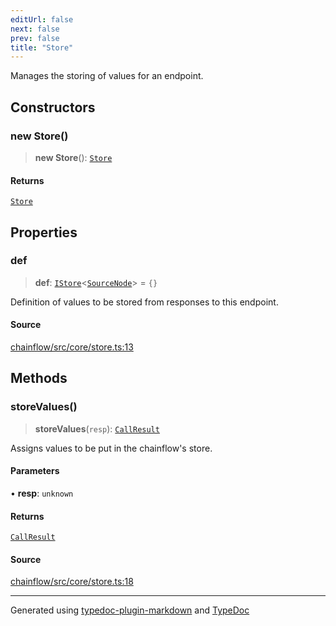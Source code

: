 ```yaml
---
editUrl: false
next: false
prev: false
title: "Store"
---
```


Manages the storing of values for an endpoint.

## Constructors

### new Store()

> **new Store**(): [`Store`](/api/core/store/classes/store/)

#### Returns

[`Store`](/api/core/store/classes/store/)

## Properties

### def

> **def**: [`IStore`](/api/core/store/interfaces/istore/)\<[`SourceNode`](/api/core/sourcenode/interfaces/sourcenode/)\> = `{}`

Definition of values to be stored from responses to this endpoint.

#### Source

[chainflow/src/core/store.ts:13](https://github.com/edwinlzs/chainflow/blob/a27a974/src/core/store.ts#L13)

## Methods

### storeValues()

> **storeValues**(`resp`): [`CallResult`](/api/core/chainflow/interfaces/callresult/)

Assigns values to be put in the chainflow's store.

#### Parameters

• **resp**: `unknown`

#### Returns

[`CallResult`](/api/core/chainflow/interfaces/callresult/)

#### Source

[chainflow/src/core/store.ts:18](https://github.com/edwinlzs/chainflow/blob/a27a974/src/core/store.ts#L18)

***

Generated using [typedoc-plugin-markdown](https://www.npmjs.com/package/typedoc-plugin-markdown) and [TypeDoc](https://typedoc.org/)
